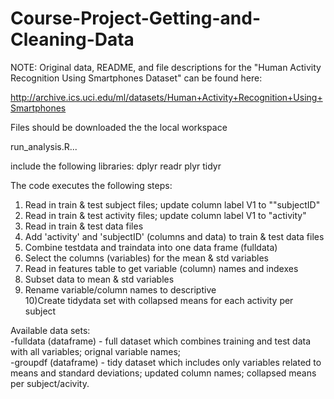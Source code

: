# Course-Project-Getting-and-Cleaning-Data

NOTE: Original data, README, and file descriptions for the "Human Activity Recognition Using Smartphones Dataset" can be found here:

http://archive.ics.uci.edu/ml/datasets/Human+Activity+Recognition+Using+Smartphones

Files should be downloaded the the local workspace


run_analysis.R...

include the following libraries:
dplyr
readr
plyr
tidyr
  
The code executes the following steps:

1) Read in train & test subject files; update column label V1 to ""subjectID"  
2) Read in train & test activity files; update column label V1 to "activity"  
3) Read in train & test data files  
4) Add 'activity' and 'subjectID' (columns and data) to train & test data files  
5) Combine testdata and traindata into one data frame (fulldata)  
6) Select the columns (variables) for the mean & std variables  
7) Read in features table to get variable (column) names and indexes  
8) Subset data to mean & std variables  
9) Rename variable/column names to descriptive  
10)Create tidydata set with collapsed means for each activity per subject

Available data sets:  
-fulldata (dataframe) - full dataset which combines training and test data with all variables; orignal variable names;  
-groupdf	(dataframe) - tidy dataset which includes only variables related to means and standard deviations; updated column names; collapsed means per subject/acivity.
